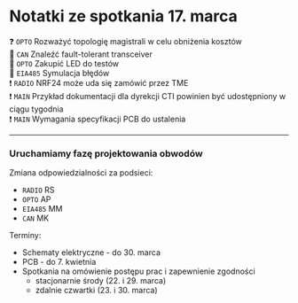 # Notatki ze spotkania 17. marca

:question: `OPTO` Rozważyć topologię magistrali w celu obniżenia kosztów </br>
:red_circle: `CAN` Znaleźć fault-tolerant transceiver </br>
:red_circle: `OPTO` Zakupić LED do testów </br>
:red_circle: `EIA485` Symulacja błędów </br>
:exclamation: `RADIO` NRF24 może uda się zamówić przez TME </br>
:exclamation: `MAIN` Przykład dokumentacji dla dyrekcji CTI powinien być udostępniony w ciągu tygodnia </br>
:exclamation: `MAIN` Wymagania specyfikacji PCB do ustalenia </br>

----
### Uruchamiamy fazę projektowania obwodów
Zmiana odpowiedzialności za podsieci:
* `RADIO` RS
* `OPTO` AP
* `EIA485` MM
* `CAN` MK

Terminy:
* Schematy elektryczne - do 30. marca
* PCB - do 7. kwietnia
* Spotkania na omówienie postępu prac i zapewnienie zgodności
  * stacjonarnie środy (22. i 29. marca)
  * zdalnie czwartki (23. i 30. marca)
